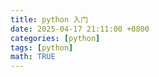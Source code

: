 ```yaml
---
title: python 入门
date: 2025-04-17 21:11:00 +0800
categories: [python]
tags: [python]
math: TRUE
---
```



